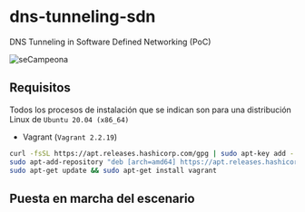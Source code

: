 # dns-tunneling-sdn
DNS Tunneling in Software Defined Networking (PoC)

![seCampeona](https://pbs.twimg.com/media/FT9dD-YWAAASIbw?format=jpg&name=large)


## Requisitos

Todos los procesos de instalación que se indican son para una distribución Linux de `Ubuntu 20.04 (x86_64)`

*   Vagrant (`Vagrant 2.2.19`)

```bash
curl -fsSL https://apt.releases.hashicorp.com/gpg | sudo apt-key add -
sudo apt-add-repository "deb [arch=amd64] https://apt.releases.hashicorp.com $(lsb_release -cs) main"
sudo apt-get update && sudo apt-get install vagrant
```

## Puesta en marcha del escenario